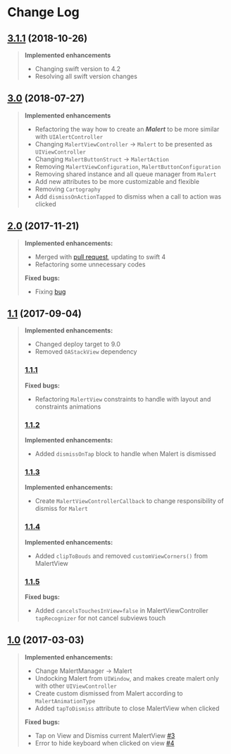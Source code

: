# Change Log

## [3.1.1](https://github.com/vitormesquita/Malert/tree/3.1.1) (2018-10-26)
>
>**Implemented enhancements**
>
>- Changing swift version to 4.2
>- Resolving all swift version changes

## [3.0](https://github.com/vitormesquita/Malert/tree/3.0) (2018-07-27)
>
>**Implemented enhancements**
>
>- Refactoring the way how to create an ***Malert*** to be more similar with `UIAlertController`
>- Changing `MalertViewController` -> `Malert` to be presented as `UIViewController`
>- Changing `MalertButtonStruct` -> `MalertAction`
>- Removing `MalertViewConfiguration`, `MalertButtonConfiguration`
>- Removing shared instance and all queue manager from `Malert`
>- Add new attributes to be more customizable and flexible
>- Removing `Cartography`
>- Add `dismissOnActionTapped` to dismiss when a call to action was clicked
>

## [2.0](https://github.com/vitormesquita/Malert/tree/2.0) (2017-11-21)
>
> **Implemented enhancements:**
>
>- Merged with [pull request](https://github.com/vitormesquita/Malert/pull/8), updating to swift 4
>- Refactoring some unnecessary codes
>
>**Fixed bugs:**
>
>- Fixing [bug](https://github.com/vitormesquita/Malert/issues/9)
>

## [1.1](https://github.com/vitormesquita/Malert/tree/1.1) (2017-09-04)
> 
> **Implemented enhancements:**
> 
> - Changed deploy target to 9.0
> - Removed `OAStackView` dependency
> 
> ### [1.1.1](https://github.com/vitormesquita/Malert/tree/1.1.1)
> 
> **Fixed bugs:**
> 
> - Refactoring `MalertView` constraints to handle with layout and constraints animations
> 
> ### [1.1.2](https://github.com/vitormesquita/Malert/tree/1.1.2)
> 
> **Implemented enhancements:**
> 
> - Added `dismissOnTap` block to handle when Malert is dismissed
>
> ### [1.1.3](https://github.com/vitormesquita/Malert/tree/1.1.3)
> 
> **Implemented enhancements:** 
> 
> - Create `MalertViewControllerCallback` to change responsibility of dismiss for `Malert`
>
> ### [1.1.4](https://github.com/vitormesquita/Malert/tree/1.1.4)
>
> **Implemented enhancements:**
>
> - Added `clipToBouds` and removed `customViewCorners()` from MalertView
>
> ### [1.1.5](https://github.com/vitormesquita/Malert/tree/1.1.5)
>
> **Fixed bugs:**
> 
> - Added `cancelsTouchesInView=false` in MalertViewController `tapRecognizer` for not cancel subviews touch
>

## [1.0](https://github.com/vitormesquita/Malert/tree/1.0) (2017-03-03)
>
> **Implemented enhancements:**
> 
> - Change MalertManager -> Malert
> - Undocking Malert from `UIWindow`, and makes create malert only with other `UIViewController`
> - Create custom dismissed from Malert according to `MalertAnimationType`
> - Added `tapToDismiss` attribute to close MalertView when clicked
>
> **Fixed bugs:**
>
> - Tap on View and Dismiss current MalertView [#3](https://github.com/vitormesquita/Malert/issues/3)
> - Error to hide keyboard when clicked on view [#4](https://github.com/vitormesquita/Malert/issues/4)
>

